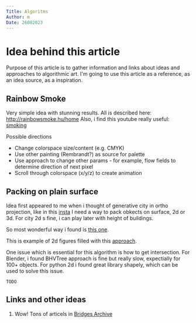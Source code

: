 ```yaml
---
Title: Algoritms
Author: m
Date: 26082023
---
```


# Idea behind this article

Purpose of this article is to gather information and links about ideas and approaches to  algorithmic art. I'm going to use this article as a reference, as an idea source, as a inspiration.

## Rainbow Smoke

Very simple idea with stunning results.
All is described here: http://rainbowsmoke.hu/home
Also, i find this youtube really useful: [smoking](https://www.youtube.com/watch?v=dVQDYne8Bkc)

Possible directions

- Change colorspace size/content (e.g. CMYK)
- Use other painting (Rembrandt?) as source for palette
- Use approach to change other params - for example, flow fields to determine direction of next pixel
- Scroll through colorspace (x/y/z) to create animation

## Packing on plain surface

Idea first appeared to me when i thought of generative city in ortho projection, like in this [insta](https://www.instagram.com/idflood/)
I need a way to pack obkects on surface, 2d or 3d. For city 2d s fine, i can play later with height of buildings.

So most wonderful way i found is [this one](https://paulbourke.net/fractals/randomtile/).

This is example of 2d figures filled with this [approach](https://paulbourke.net/fractals/randomtile/statistical_geometry_examples.pdf).

One issue which is essential for this algorithm is how to get intersection. For Blender, i found BHVTree approach is fine but really slow, expectially for 100+ objects.
For python 2d i found great library shapely, which can be used to solve this issue.

```
TODO
```

## Links and other ideas

1. Wow! Tons of articels in [Bridges Archive](https://archive.bridgesmathart.org/#gsc.tab=0)
